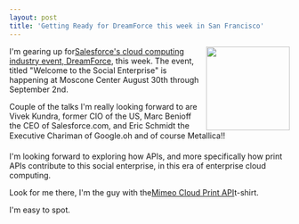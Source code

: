 ```yaml
---
layout: post
title: 'Getting Ready for DreamForce this week in San Francisco'
---
```

<a title="Salesforce's cloud computing industry event, Dreamforce" href="http://www.salesforce.com/dreamforce/DF11/"><img src="http://kinlane-productions.s3.amazonaws.com/events/dreamforce_logo.jpg" alt="" width="150" align="right" /></a>I'm gearing up for<a title="Salesforce's cloud computing industry event, Dreamforce" href="http://www.salesforce.com/dreamforce/DF11/">Salesforce's cloud computing industry event, DreamForce</a>, this week. The event, titled "Welcome to the Social Enterprise" is happening at Moscone Center August 30th through September 2nd.<p></p>
Couple of the talks I'm really looking forward to are Vivek Kundra, former CIO of the US, Marc Benioff the CEO of Salesforce.com, and Eric Schmidt the Executive Chariman of Google.oh and of course Metallica!!<p></p>
I'm looking forward to exploring how APIs, and more specifically how print APIs contribute to this social enterprise, in this era of enterprise cloud computing.<p></p>
Look for me there, I'm the guy with the<a title="Mimeo Cloud Print API" href="http://developer.mimeo.com/">Mimeo Cloud Print API</a>t-shirt.<p></p>
I'm easy to spot.